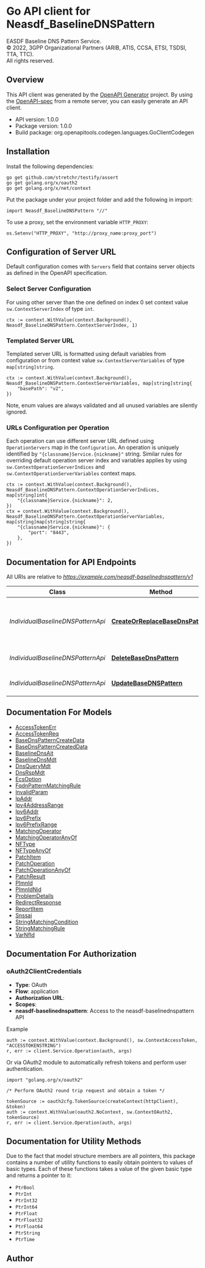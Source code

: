 # Go API client for Neasdf_BaselineDNSPattern

EASDF Baseline DNS Pattern Service.  
© 2022, 3GPP Organizational Partners (ARIB, ATIS, CCSA, ETSI, TSDSI, TTA, TTC).  
All rights reserved.


## Overview
This API client was generated by the [OpenAPI Generator](https://openapi-generator.tech) project.  By using the [OpenAPI-spec](https://www.openapis.org/) from a remote server, you can easily generate an API client.

- API version: 1.0.0
- Package version: 1.0.0
- Build package: org.openapitools.codegen.languages.GoClientCodegen

## Installation

Install the following dependencies:

```shell
go get github.com/stretchr/testify/assert
go get golang.org/x/oauth2
go get golang.org/x/net/context
```

Put the package under your project folder and add the following in import:

```golang
import Neasdf_BaselineDNSPattern "//"
```

To use a proxy, set the environment variable `HTTP_PROXY`:

```golang
os.Setenv("HTTP_PROXY", "http://proxy_name:proxy_port")
```

## Configuration of Server URL

Default configuration comes with `Servers` field that contains server objects as defined in the OpenAPI specification.

### Select Server Configuration

For using other server than the one defined on index 0 set context value `sw.ContextServerIndex` of type `int`.

```golang
ctx := context.WithValue(context.Background(), Neasdf_BaselineDNSPattern.ContextServerIndex, 1)
```

### Templated Server URL

Templated server URL is formatted using default variables from configuration or from context value `sw.ContextServerVariables` of type `map[string]string`.

```golang
ctx := context.WithValue(context.Background(), Neasdf_BaselineDNSPattern.ContextServerVariables, map[string]string{
	"basePath": "v2",
})
```

Note, enum values are always validated and all unused variables are silently ignored.

### URLs Configuration per Operation

Each operation can use different server URL defined using `OperationServers` map in the `Configuration`.
An operation is uniquely identified by `"{classname}Service.{nickname}"` string.
Similar rules for overriding default operation server index and variables applies by using `sw.ContextOperationServerIndices` and `sw.ContextOperationServerVariables` context maps.

```golang
ctx := context.WithValue(context.Background(), Neasdf_BaselineDNSPattern.ContextOperationServerIndices, map[string]int{
	"{classname}Service.{nickname}": 2,
})
ctx = context.WithValue(context.Background(), Neasdf_BaselineDNSPattern.ContextOperationServerVariables, map[string]map[string]string{
	"{classname}Service.{nickname}": {
		"port": "8443",
	},
})
```

## Documentation for API Endpoints

All URIs are relative to *https://example.com/neasdf-baselinednspattern/v1*

Class | Method | HTTP request | Description
------------ | ------------- | ------------- | -------------
*IndividualBaselineDNSPatternApi* | [**CreateOrReplaceBaseDnsPattern**](docs/IndividualBaselineDNSPatternApi.md#createorreplacebasednspattern) | **Put** /base-dns-patterns/{smfId}/{smfImplementationSegmentPaths} | Creates or Updates the Baseline DNS Pattern (complete replacement)
*IndividualBaselineDNSPatternApi* | [**DeleteBaseDnsPattern**](docs/IndividualBaselineDNSPatternApi.md#deletebasednspattern) | **Delete** /base-dns-patterns/{smfId}/{smfImplementationSegmentPaths} | Deletes a Baseline DNS Pattern
*IndividualBaselineDNSPatternApi* | [**UpdateBaseDNSPattern**](docs/IndividualBaselineDNSPatternApi.md#updatebasednspattern) | **Patch** /base-dns-patterns/{smfId}/{smfImplementationSegmentPaths} | Updates the Baseline DNS Pattern


## Documentation For Models

 - [AccessTokenErr](docs/AccessTokenErr.md)
 - [AccessTokenReq](docs/AccessTokenReq.md)
 - [BaseDnsPatternCreateData](docs/BaseDnsPatternCreateData.md)
 - [BaseDnsPatternCreatedData](docs/BaseDnsPatternCreatedData.md)
 - [BaselineDnsAit](docs/BaselineDnsAit.md)
 - [BaselineDnsMdt](docs/BaselineDnsMdt.md)
 - [DnsQueryMdt](docs/DnsQueryMdt.md)
 - [DnsRspMdt](docs/DnsRspMdt.md)
 - [EcsOption](docs/EcsOption.md)
 - [FqdnPatternMatchingRule](docs/FqdnPatternMatchingRule.md)
 - [InvalidParam](docs/InvalidParam.md)
 - [IpAddr](docs/IpAddr.md)
 - [Ipv4AddressRange](docs/Ipv4AddressRange.md)
 - [Ipv6Addr](docs/Ipv6Addr.md)
 - [Ipv6Prefix](docs/Ipv6Prefix.md)
 - [Ipv6PrefixRange](docs/Ipv6PrefixRange.md)
 - [MatchingOperator](docs/MatchingOperator.md)
 - [MatchingOperatorAnyOf](docs/MatchingOperatorAnyOf.md)
 - [NFType](docs/NFType.md)
 - [NFTypeAnyOf](docs/NFTypeAnyOf.md)
 - [PatchItem](docs/PatchItem.md)
 - [PatchOperation](docs/PatchOperation.md)
 - [PatchOperationAnyOf](docs/PatchOperationAnyOf.md)
 - [PatchResult](docs/PatchResult.md)
 - [PlmnId](docs/PlmnId.md)
 - [PlmnIdNid](docs/PlmnIdNid.md)
 - [ProblemDetails](docs/ProblemDetails.md)
 - [RedirectResponse](docs/RedirectResponse.md)
 - [ReportItem](docs/ReportItem.md)
 - [Snssai](docs/Snssai.md)
 - [StringMatchingCondition](docs/StringMatchingCondition.md)
 - [StringMatchingRule](docs/StringMatchingRule.md)
 - [VarNfId](docs/VarNfId.md)


## Documentation For Authorization



### oAuth2ClientCredentials


- **Type**: OAuth
- **Flow**: application
- **Authorization URL**: 
- **Scopes**: 
 - **neasdf-baselinednspattern**: Access to the neasdf-baselinednspattern API

Example

```golang
auth := context.WithValue(context.Background(), sw.ContextAccessToken, "ACCESSTOKENSTRING")
r, err := client.Service.Operation(auth, args)
```

Or via OAuth2 module to automatically refresh tokens and perform user authentication.

```golang
import "golang.org/x/oauth2"

/* Perform OAuth2 round trip request and obtain a token */

tokenSource := oauth2cfg.TokenSource(createContext(httpClient), &token)
auth := context.WithValue(oauth2.NoContext, sw.ContextOAuth2, tokenSource)
r, err := client.Service.Operation(auth, args)
```


## Documentation for Utility Methods

Due to the fact that model structure members are all pointers, this package contains
a number of utility functions to easily obtain pointers to values of basic types.
Each of these functions takes a value of the given basic type and returns a pointer to it:

* `PtrBool`
* `PtrInt`
* `PtrInt32`
* `PtrInt64`
* `PtrFloat`
* `PtrFloat32`
* `PtrFloat64`
* `PtrString`
* `PtrTime`

## Author



